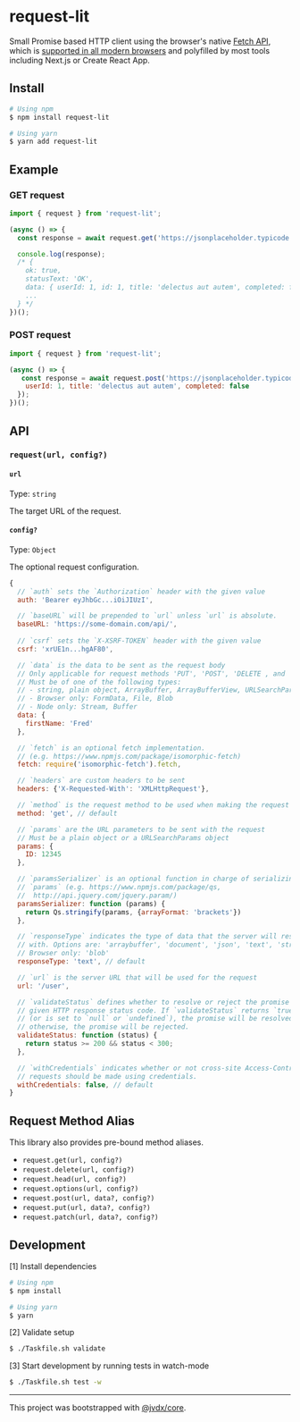 # request-lit

Small Promise based HTTP client using the browser's native [Fetch API][fetch],
which is [supported in all modern browsers](https://caniuse.com/#feat=fetch)
and polyfilled by most tools including Next.js or Create React App.

## Install

```bash
# Using npm
$ npm install request-lit

# Using yarn
$ yarn add request-lit
```

## Example

### GET request

```js
import { request } from 'request-lit';

(async () => {
  const response = await request.get('https://jsonplaceholder.typicode.com/todos/1');

  console.log(response);
  /* {
    ok: true,
    statusText: 'OK',
    data: { userId: 1, id: 1, title: 'delectus aut autem', completed: false }
    ...
  } */
})();
```

### POST request

```js
import { request } from 'request-lit';

(async () => {
   const response = await request.post('https://jsonplaceholder.typicode.com/todos', {
    userId: 1, title: 'delectus aut autem', completed: false
  });
})();
```

## API

### `request(url, config?)`

#### `url`

Type: `string`

The target URL of the request.

#### `config?`

Type: `Object`

The optional request configuration.

```js
{
  // `auth` sets the `Authorization` header with the given value
  auth: 'Bearer eyJhbGc...iOiJIUzI',

  // `baseURL` will be prepended to `url` unless `url` is absolute.
  baseURL: 'https://some-domain.com/api/',
  
  // `csrf` sets the `X-XSRF-TOKEN` header with the given value
  csrf: 'xrUE1n...hgAF80',

  // `data` is the data to be sent as the request body
  // Only applicable for request methods 'PUT', 'POST', 'DELETE , and 'PATCH'
  // Must be of one of the following types:
  // - string, plain object, ArrayBuffer, ArrayBufferView, URLSearchParams
  // - Browser only: FormData, File, Blob
  // - Node only: Stream, Buffer
  data: {
    firstName: 'Fred'
  },

  // `fetch` is an optional fetch implementation. 
  // (e.g. https://www.npmjs.com/package/isomorphic-fetch)
  fetch: require('isomorphic-fetch').fetch,

  // `headers` are custom headers to be sent
  headers: {'X-Requested-With': 'XMLHttpRequest'},

  // `method` is the request method to be used when making the request
  method: 'get', // default

  // `params` are the URL parameters to be sent with the request
  // Must be a plain object or a URLSearchParams object
  params: {
    ID: 12345
  },

  // `paramsSerializer` is an optional function in charge of serializing
  // `params` (e.g. https://www.npmjs.com/package/qs,
  //  http://api.jquery.com/jquery.param/)
  paramsSerializer: function (params) {
    return Qs.stringify(params, {arrayFormat: 'brackets'})
  },

  // `responseType` indicates the type of data that the server will respond
  // with. Options are: 'arraybuffer', 'document', 'json', 'text', 'stream'
  // Browser only: 'blob'
  responseType: 'text', // default

  // `url` is the server URL that will be used for the request
  url: '/user',

  // `validateStatus` defines whether to resolve or reject the promise for a
  // given HTTP response status code. If `validateStatus` returns `true`
  // (or is set to `null` or `undefined`), the promise will be resolved;
  // otherwise, the promise will be rejected.
  validateStatus: function (status) {
    return status >= 200 && status < 300;
  },

  // `withCredentials` indicates whether or not cross-site Access-Control
  // requests should be made using credentials.
  withCredentials: false, // default
}
```

## Request Method Alias

This library also provides pre-bound method aliases.

- `request.get(url, config?)`
- `request.delete(url, config?)`
- `request.head(url, config?)`
- `request.options(url, config?)`
- `request.post(url, data?, config?)`
- `request.put(url, data?, config?)`
- `request.patch(url, data?, config?)`

## Development

[1] Install dependencies

```bash
# Using npm
$ npm install

# Using yarn
$ yarn
```

[2] Validate setup

```bash
$ ./Taskfile.sh validate
```

[3] Start development by running tests in watch-mode

```bash
$ ./Taskfile.sh test -w
```

---

This project was bootstrapped with [@jvdx/core](https://github.com/joelvoss/jvdx-core).

[node+npm]: https://nodejs.org
[fetch]: https://developer.mozilla.org/en-US/docs/Web/API/Fetch_API/Using_Fetch